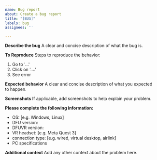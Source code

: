 ```yaml
---
name: Bug report
about: Create a bug report
title: "[BUG]"
labels: bug
assignees: ''

---
```


**Describe the bug**
A clear and concise description of what the bug is.

**To Reproduce**
Steps to reproduce the behavior:
1. Go to '...'
2. Click on '....'
3. See error

**Expected behavior**
A clear and concise description of what you expected to happen.

**Screenshots**
If applicable, add screenshots to help explain your problem.

**Please complete the following information:**
 - OS: [e.g. Windows, Linux]
 - DFU version: 
 - DFUVR version:
 - VR headset: [e.g. Meta Quest 3]
 - connection type: [e.g. wired, virtual desktop, airlink]
 - PC specifications



**Additional context**
Add any other context about the problem here.
